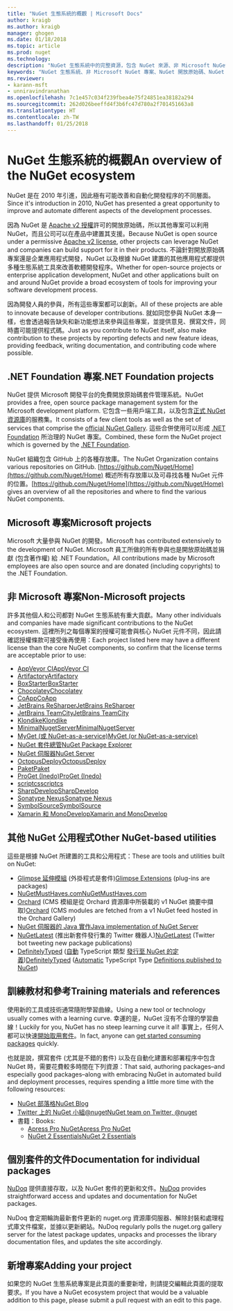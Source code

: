 ```yaml
---
title: "NuGet 生態系統的概觀 | Microsoft Docs"
author: kraigb
ms.author: kraigb
manager: ghogen
ms.date: 01/18/2018
ms.topic: article
ms.prod: nuget
ms.technology: 
description: "NuGet 生態系統中的完整資源，包含 NuGet 來源、非 Microsoft NuGet 專案、公用程式和訓練教材。"
keywords: "NuGet 生態系統、非 Microsoft NuGet 專案、NuGet 開放原始碼、NuGet 公用程式、NuGet 訓練教材"
ms.reviewer:
- karann-msft
- unniravindranathan
ms.openlocfilehash: 7c1e457c034f239fbea4e75f24851ea38182a294
ms.sourcegitcommit: 262d026beeffd4f3b6fc47d780a2f701451663a8
ms.translationtype: HT
ms.contentlocale: zh-TW
ms.lasthandoff: 01/25/2018
---
```

# <a name="an-overview-of-the-nuget-ecosystem"></a><span data-ttu-id="58848-104">NuGet 生態系統的概觀</span><span class="sxs-lookup"><span data-stu-id="58848-104">An overview of the NuGet ecosystem</span></span>

<span data-ttu-id="58848-105">NuGet 是在 2010 年引進，因此極有可能改善和自動化開發程序的不同層面。</span><span class="sxs-lookup"><span data-stu-id="58848-105">Since it's introduction in 2010, NuGet has presented a great opportunity to improve and automate different aspects of the development processes.</span></span>

<span data-ttu-id="58848-106">因為 NuGet 是 [Apache v2 授權](http://choosealicense.com/licenses/apache/)許可的開放原始碼，所以其他專案可以利用 NuGet，而且公司可以在產品中建置其支援。</span><span class="sxs-lookup"><span data-stu-id="58848-106">Because NuGet is open source under a permissive [Apache v2 license](http://choosealicense.com/licenses/apache/), other projects can leverage NuGet and companies can build support for it in their products.</span></span> <span data-ttu-id="58848-107">不論針對開放原始碼專案還是企業應用程式開發，NuGet 以及根據 NuGet 建置的其他應用程式都提供多種生態系統工具來改善軟體開發程序。</span><span class="sxs-lookup"><span data-stu-id="58848-107">Whether for open-source projects or enterprise application development, NuGet and other applications built on and around NuGet provide a broad ecosystem of tools for improving your software development process.</span></span>

<span data-ttu-id="58848-108">因為開發人員的參與，所有這些專案都可以創新。</span><span class="sxs-lookup"><span data-stu-id="58848-108">All of these projects are able to innovate because of developer contributions.</span></span> <span data-ttu-id="58848-109">就如同您參與 NuGet 本身一樣，也會透過報告缺失和新功能想法來參與這些專案，並提供意見、撰寫文件，同時盡可能提供程式碼。</span><span class="sxs-lookup"><span data-stu-id="58848-109">Just as you contribute to NuGet itself, also make contribution to these projects by reporting defects and new feature ideas, providing feedback, writing documentation, and contributing code where possible.</span></span>

## <a name="net-foundation-projects"></a><span data-ttu-id="58848-110">.NET Foundation 專案</span><span class="sxs-lookup"><span data-stu-id="58848-110">.NET Foundation projects</span></span>

<span data-ttu-id="58848-111">NuGet 提供 Microsoft 開發平台的免費開放原始碼套件管理系統。</span><span class="sxs-lookup"><span data-stu-id="58848-111">NuGet provides a free, open source package management system for the Microsoft development platform.</span></span> <span data-ttu-id="58848-112">它包含一些用戶端工具，以及包含[正式 NuGet 資源庫](http://www.nuget.org)的服務集。</span><span class="sxs-lookup"><span data-stu-id="58848-112">It consists of a few client tools as well as the set of services that comprise the [official NuGet Gallery](http://www.nuget.org).</span></span> <span data-ttu-id="58848-113">這些合併使用可以形成 [.NET Foundation](http://www.dotnetfoundation.org/) 所治理的 NuGet 專案。</span><span class="sxs-lookup"><span data-stu-id="58848-113">Combined, these form the NuGet project which is governed by the [.NET Foundation](http://www.dotnetfoundation.org/).</span></span>

<span data-ttu-id="58848-114">NuGet 組織包含 GitHub 上的各種存放庫。</span><span class="sxs-lookup"><span data-stu-id="58848-114">The NuGet Organization contains various repositories on GitHub.</span></span> <span data-ttu-id="58848-115">[https://github.com/Nuget/Home](https://github.com/Nuget/Home) 概述所有存放庫以及可尋找各種 NuGet 元件的位置。</span><span class="sxs-lookup"><span data-stu-id="58848-115">[https://github.com/Nuget/Home](https://github.com/Nuget/Home) gives an overview of all the repositories and where to find the various NuGet components.</span></span>

## <a name="microsoft-projects"></a><span data-ttu-id="58848-116">Microsoft 專案</span><span class="sxs-lookup"><span data-stu-id="58848-116">Microsoft projects</span></span>

<span data-ttu-id="58848-117">Microsoft 大量參與 NuGet 的開發。</span><span class="sxs-lookup"><span data-stu-id="58848-117">Microsoft has contributed extensively to the development of NuGet.</span></span> <span data-ttu-id="58848-118">Microsoft 員工所做的所有參與也是開放原始碼並捐獻 (包含著作權) 給 .NET Foundation。</span><span class="sxs-lookup"><span data-stu-id="58848-118">All contributions made by Microsoft employees are also open source and are donated (including copyrights) to the .NET Foundation.</span></span>

## <a name="non-microsoft-projects"></a><span data-ttu-id="58848-119">非 Microsoft 專案</span><span class="sxs-lookup"><span data-stu-id="58848-119">Non-Microsoft projects</span></span>

<span data-ttu-id="58848-120">許多其他個人和公司都對 NuGet 生態系統有重大貢獻。</span><span class="sxs-lookup"><span data-stu-id="58848-120">Many other individuals and companies have made significant contributions to the NuGet ecosystem.</span></span> <span data-ttu-id="58848-121">這裡所列之每個專案的授權可能會與核心 NuGet 元件不同，因此請確認授權條款可接受後再使用：</span><span class="sxs-lookup"><span data-stu-id="58848-121">Each project listed here may have a different license than the core NuGet components, so confirm that the license terms are acceptable prior to use:</span></span>

- [<span data-ttu-id="58848-122">AppVeyor CI</span><span class="sxs-lookup"><span data-stu-id="58848-122">AppVeyor CI</span></span>](https://www.appveyor.com/)
- [<span data-ttu-id="58848-123">Artifactory</span><span class="sxs-lookup"><span data-stu-id="58848-123">Artifactory</span></span>](https://www.jfrog.com/artifactory/)
- [<span data-ttu-id="58848-124">BoxStarter</span><span class="sxs-lookup"><span data-stu-id="58848-124">BoxStarter</span></span>](http://boxstarter.org/)
- [<span data-ttu-id="58848-125">Chocolatey</span><span class="sxs-lookup"><span data-stu-id="58848-125">Chocolatey</span></span>](https://chocolatey.org/)
- [<span data-ttu-id="58848-126">CoApp</span><span class="sxs-lookup"><span data-stu-id="58848-126">CoApp</span></span>](http://coapp.org/)
- [<span data-ttu-id="58848-127">JetBrains ReSharper</span><span class="sxs-lookup"><span data-stu-id="58848-127">JetBrains ReSharper</span></span>](https://resharper-plugins.jetbrains.com/)
- [<span data-ttu-id="58848-128">JetBrains TeamCity</span><span class="sxs-lookup"><span data-stu-id="58848-128">JetBrains TeamCity</span></span>](https://www.jetbrains.com/teamcity/)
- [<span data-ttu-id="58848-129">Klondike</span><span class="sxs-lookup"><span data-stu-id="58848-129">Klondike</span></span>](https://github.com/themotleyfool/Klondike)
- [<span data-ttu-id="58848-130">MinimalNugetServer</span><span class="sxs-lookup"><span data-stu-id="58848-130">MinimalNugetServer</span></span>](https://github.com/TanukiSharp/MinimalNugetServer)
- [<span data-ttu-id="58848-131">MyGet (或 NuGet-as-a-service)</span><span class="sxs-lookup"><span data-stu-id="58848-131">MyGet (or NuGet-as-a-service)</span></span>](http://www.myget.org/)
- [<span data-ttu-id="58848-132">NuGet 套件總管</span><span class="sxs-lookup"><span data-stu-id="58848-132">NuGet Package Explorer</span></span>](https://github.com/NuGetPackageExplorer/NuGetPackageExplorer)
- [<span data-ttu-id="58848-133">NuGet 伺服器</span><span class="sxs-lookup"><span data-stu-id="58848-133">NuGet Server</span></span>](http://nugetserver.net/)
- [<span data-ttu-id="58848-134">OctopusDeploy</span><span class="sxs-lookup"><span data-stu-id="58848-134">OctopusDeploy</span></span>](https://octopus.com/)
- [<span data-ttu-id="58848-135">Paket</span><span class="sxs-lookup"><span data-stu-id="58848-135">Paket</span></span>](https://fsprojects.github.io/Paket/)
- [<span data-ttu-id="58848-136">ProGet (Inedo)</span><span class="sxs-lookup"><span data-stu-id="58848-136">ProGet (Inedo)</span></span>](http://inedo.com/proget)
- [<span data-ttu-id="58848-137">scriptcs</span><span class="sxs-lookup"><span data-stu-id="58848-137">scriptcs</span></span>](http://scriptcs.net/)
- [<span data-ttu-id="58848-138">SharpDevelop</span><span class="sxs-lookup"><span data-stu-id="58848-138">SharpDevelop</span></span>](http://community.sharpdevelop.net/blogs/mattward/archive/2011/01/23/NuGetSupportInSharpDevelop.aspx)
- [<span data-ttu-id="58848-139">Sonatype Nexus</span><span class="sxs-lookup"><span data-stu-id="58848-139">Sonatype Nexus</span></span>](http://www.sonatype.com/nexus-repository-sonatype)
- [<span data-ttu-id="58848-140">SymbolSource</span><span class="sxs-lookup"><span data-stu-id="58848-140">SymbolSource</span></span>](http://www.symbolsource.org/Public)
- [<span data-ttu-id="58848-141">Xamarin 和 MonoDevelop</span><span class="sxs-lookup"><span data-stu-id="58848-141">Xamarin and MonoDevelop</span></span>](https://github.com/mrward/monodevelop-nuget-addin)

## <a name="other-nuget-based-utilities"></a><span data-ttu-id="58848-142">其他 NuGet 公用程式</span><span class="sxs-lookup"><span data-stu-id="58848-142">Other NuGet-based utilities</span></span>

<span data-ttu-id="58848-143">這些是根據 NuGet 所建置的工具和公用程式：</span><span class="sxs-lookup"><span data-stu-id="58848-143">These are tools and utilities built on NuGet:</span></span>

- <span data-ttu-id="58848-144">[Glimpse 延伸模組](http://getglimpse.com/Packages) (外掛程式是套件)</span><span class="sxs-lookup"><span data-stu-id="58848-144">[Glimpse Extensions](http://getglimpse.com/Packages) (plug-ins are packages)</span></span>
- [<span data-ttu-id="58848-145">NuGetMustHaves.com</span><span class="sxs-lookup"><span data-stu-id="58848-145">NuGetMustHaves.com</span></span>](http://nugetmusthaves.com/)
- <span data-ttu-id="58848-146">[Orchard](http://www.orchardproject.net/) (CMS 模組是從 Orchard 資源庫中所裝載的 v1 NuGet 摘要中擷取)</span><span class="sxs-lookup"><span data-stu-id="58848-146">[Orchard](http://www.orchardproject.net/) (CMS modules are fetched from a v1 NuGet feed hosted in the Orchard Gallery)</span></span>
- [<span data-ttu-id="58848-147">NuGet 伺服器的 Java 實作</span><span class="sxs-lookup"><span data-stu-id="58848-147">Java implementation of NuGet Server</span></span>](http://jonnyzzz.com/blog/2012/03/07/nuget-server-in-pure-java/)
- <span data-ttu-id="58848-148">[NuGetLatest](https://twitter.com/NuGetLatest) (推出新套件發行集的 Twitter 機器人)</span><span class="sxs-lookup"><span data-stu-id="58848-148">[NuGetLatest](https://twitter.com/NuGetLatest) (Twitter bot tweeting new package publications)</span></span>
- <span data-ttu-id="58848-149">[DefinitelyTyped](http://definitelytyped.org/) ([自動](https://github.com/DefinitelyTyped/NugetAutomation/) TypeScript 類型 [發行至 NuGet 的定義](http://www.nuget.org/packages?q=DefinitelyTyped))</span><span class="sxs-lookup"><span data-stu-id="58848-149">[DefinitelyTyped](http://definitelytyped.org/) ([Automatic](https://github.com/DefinitelyTyped/NugetAutomation/) TypeScript Type [Definitions published to NuGet](http://www.nuget.org/packages?q=DefinitelyTyped))</span></span>

## <a name="training-materials-and-references"></a><span data-ttu-id="58848-150">訓練教材和參考</span><span class="sxs-lookup"><span data-stu-id="58848-150">Training materials and references</span></span>

<span data-ttu-id="58848-151">使用新的工具或技術通常隨附學習曲線。</span><span class="sxs-lookup"><span data-stu-id="58848-151">Using a new tool or technology usually comes with a learning curve.</span></span> <span data-ttu-id="58848-152">幸運的是，NuGet 沒有不合理的學習曲線！</span><span class="sxs-lookup"><span data-stu-id="58848-152">Luckily for you, NuGet has no steep learning curve it all!</span></span> <span data-ttu-id="58848-153">事實上，任何人都可以快速[開始取用套件](../quickstart/use-a-package.md)。</span><span class="sxs-lookup"><span data-stu-id="58848-153">In fact, anyone can [get started consuming packages](../quickstart/use-a-package.md) quickly.</span></span>

<span data-ttu-id="58848-154">也就是說，撰寫套件 (尤其是不錯的套件) 以及在自動化建置和部署程序中包含 NuGet 時，需要花費較多時間在下列資源：</span><span class="sxs-lookup"><span data-stu-id="58848-154">That said, authoring packages–and especially good packages–along with  embracing NuGet in automated build and deployment processes, requires spending a little more time with the following resources:</span></span>

- [<span data-ttu-id="58848-155">NuGet 部落格</span><span class="sxs-lookup"><span data-stu-id="58848-155">NuGet Blog</span></span>](http://blog.nuget.org/)
- [<span data-ttu-id="58848-156">Twitter 上的 NuGet 小組@nuget</span><span class="sxs-lookup"><span data-stu-id="58848-156">NuGet team on Twitter, @nuget</span></span>](http://twitter.com/nuget)
- <span data-ttu-id="58848-157">書籍：</span><span class="sxs-lookup"><span data-stu-id="58848-157">Books:</span></span>
  - [<span data-ttu-id="58848-158">Apress Pro NuGet</span><span class="sxs-lookup"><span data-stu-id="58848-158">Apress Pro NuGet</span></span>](http://bit.ly/ProNuGet)
  - [<span data-ttu-id="58848-159">NuGet 2 Essentials</span><span class="sxs-lookup"><span data-stu-id="58848-159">NuGet 2 Essentials</span></span>](http://www.amazon.com/NuGet-2-Essentials-Damir-Arh-ebook/dp/B00GTQD5M4)

## <a name="documentation-for-individual-packages"></a><span data-ttu-id="58848-160">個別套件的文件</span><span class="sxs-lookup"><span data-stu-id="58848-160">Documentation for individual packages</span></span>

<span data-ttu-id="58848-161">[NuDoq](http://nudoq.org) 提供直接存取，以及 NuGet 套件的更新和文件。</span><span class="sxs-lookup"><span data-stu-id="58848-161">[NuDoq](http://nudoq.org) provides straightforward access and updates and documentation for NuGet packages.</span></span>

<span data-ttu-id="58848-162">NuDoq 會定期輪詢最新套件更新的 nuget.org 資源庫伺服器、解除封裝和處理程式庫文件檔案，並據以更新網站。</span><span class="sxs-lookup"><span data-stu-id="58848-162">NuDoq regularly polls the nuget.org gallery server for the latest package updates, unpacks and processes the library documentation files, and updates the site accordingly.</span></span>

## <a name="adding-your-project"></a><span data-ttu-id="58848-163">新增專案</span><span class="sxs-lookup"><span data-stu-id="58848-163">Adding your project</span></span>

<span data-ttu-id="58848-164">如果您的 NuGet 生態系統專案是此頁面的重要新增，則請提交編輯此頁面的提取要求。</span><span class="sxs-lookup"><span data-stu-id="58848-164">If you have a NuGet ecosystem project that would be a valuable addition to this page, please  submit a pull request with an edit to this page.</span></span>
